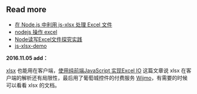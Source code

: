 
## Read more

- [在 Node.js 中利用 js-xlsx 处理 Excel 文件](https://scarletsky.github.io/2016/01/30/nodejs-process-excel/)
- [nodejs 操作 excel](http://www.mystorp.com/2015/11/07/nodejs-process-excel/)
- [Node读写Excel文件探究实践](https://aotu.io/notes/2016/04/07/node-excel/)
- [js-xlsx-demo](https://github.com/tokuhirom/js-xlsx-demo)


**2016.11.05 add：**

[xlsx](https://github.com/SheetJS/js-xlsx) 也能用在客户端，[使用纯前端JavaScript 实现Excel IO](http://www.cnblogs.com/likeFlyingFish/p/5794467.html) 这篇文章说 xlsx 在客户端的解析还有局限性，最后用了葡萄城控件的付费服务 [Wijmo](http://wijmo.gcpowertools.com.cn/)，有需要的时候可以看看 xlsx 的文档。